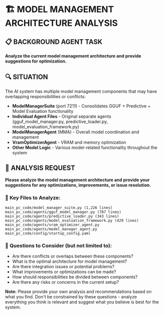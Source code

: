 # 🏗️ MODEL MANAGEMENT ARCHITECTURE ANALYSIS

## 📋 **BACKGROUND AGENT TASK**

**Analyze the current model management architecture and provide suggestions for optimization.**

## 🔍 **SITUATION**

The AI system has multiple model management components that may have overlapping responsibilities or conflicts:

- **ModelManagerSuite** (port 7211) - Consolidates GGUF + Predictive + Model Evaluation functionality
- **Individual Agent Files** - Original separate agents (gguf_model_manager.py, predictive_loader.py, model_evaluation_framework.py)
- **ModelManagerAgent** (MMA) - Overall model coordination and management
- **VramOptimizerAgent** - VRAM and memory optimization
- **Other Model Logic** - Various model-related functionality throughout the system

## 🎯 **ANALYSIS REQUEST**

**Please analyze the model management architecture and provide your suggestions for any optimizations, improvements, or issue resolution.**

### 📁 **Key Files to Analyze:**
```
main_pc_code/model_manager_suite.py (1,226 lines)
main_pc_code/agents/gguf_model_manager.py (787 lines)  
main_pc_code/agents/predictive_loader.py (343 lines)
main_pc_code/agents/model_evaluation_framework.py (429 lines)
main_pc_code/agents/vram_optimizer_agent.py
main_pc_code/agents/model_manager_agent.py
main_pc_code/config/startup_config.yaml
```

### 🤔 **Questions to Consider (but not limited to):**

- Are there conflicts or overlaps between these components?
- What is the optimal architecture for model management?
- Are there integration issues or potential problems?
- What improvements or optimizations can be made?
- How should responsibilities be divided between components?
- Are there any risks or concerns in the current setup?

**Note:** Please provide your own analysis and recommendations based on what you find. Don't be constrained by these questions - analyze everything you think is relevant and suggest what you believe is best for the system. 
